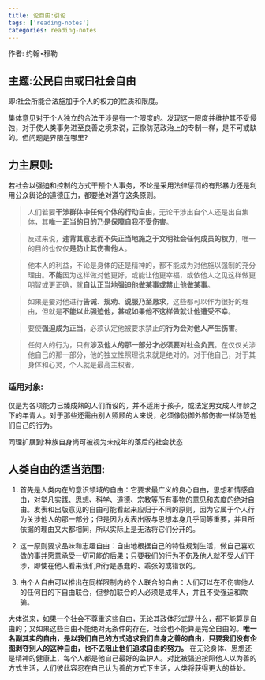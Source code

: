 ```yaml
---
title: 论自由:引论
tags: ['reading-notes']
categories: reading-notes
---
```

作者: 约翰•穆勒

## 主题:公民自由或曰社会自由

即:社会所能合法施加于个人的权力的性质和限度。

集体意见对于个人独立的合法干涉是有一个限度的。发现这一限度并维护其不受侵蚀，对于使人类事务进至良善之境来说，正像防范政治上的专制一样，是不可或缺的。但问题是界限在哪里?

## 力主原则:

若社会以强迫和控制的方式干预个人事务，不论是采用法律惩罚的有形暴力还是利用公众舆论的道德压力，都要绝对遵守这条原则。


>人们若要**干涉群体中任何个体的行动自由**，无论干涉出自个人还是出自集体，其**唯一正当的目的乃是保障自我不受伤害**。

>反过来说，**违背其意志而不失正当地施之于文明社会任何成员的权力**，唯一的目的也仅仅**是防止其伤害他人**。

>他本人的利益，不论是身体的还是精神的，都不能成为对他施以强制的充分理由。**不能**因为这样做对他更好，或能让他更幸福，或依他人之见这样做更明智或更正确，就**自认正当地强迫他做某事或禁止他做某事**。

>如果是要对他进行**告诫**、**规劝**、**说服乃至恳求**，这些都可以作为很好的理由，但就是**不能以此强迫他，甚或如果他不这样做就让他遭受不幸**。

>要使**强迫成为正当**，必须认定他被要求禁止的**行为会对他人产生伤害**。

>任何人的行为，只有**涉及他人的那一部分才必须要对社会负责**。在仅仅关涉他自己的那一部分，他的独立性照理说来就是绝对的。对于他自己，对于其身体和心灵，个人就是最高主权者。


### 适用对象:

仅是为各项能力已臻成熟的人们而设的，并不适用于孩子，或法定男女成人年龄之下的年青人。对于那些还需由别人照顾的人来说，必须像防御外部伤害一样防范他们自己的行为。

同理扩展到:种族自身尚可被视为未成年的落后的社会状态


## 人类自由的适当范围:


1. 首先是人类内在的意识领域的自由：它要求最广义的良心自由，思想和情感自由，对举凡实践、思想、科学、道德、宗教等所有事物的意见和态度的绝对自由。发表和出版意见的自由可能看起来应归于不同的原则，因为它属于个人行为关涉他人的那一部分；但是因为发表出版与思想本身几乎同等重要，并且所依据的理由又大都相同，所以实际上是无法将它们分开的。

2. 这一原则要求品味和志趣自由：自由地根据自己的特性规划生活，做自己喜欢做的事并愿意承受一切可能的后果；只要我们的行为不伤及他人就不受人们干涉，即使在他人看来我们所行是愚蠢的、乖张的或错误的。

3. 由个人自由可以推出在同样限制内的个人联合的自由：人们可以在不伤害他人的任何目的下自由联合，但参加联合的人必须是成年人，并且不受强迫和欺骗。 


大体说来，如果一个社会不尊重这些自由，无论其政体形式是什么，都不能算是自由的；又如果这些自由不能绝对无条件的存在，社会也不能算是完全自由的。**唯一名副其实的自由，是以我们自己的方式追求我们自身之善的自由，只要我们没有企图剥夺别人的这种自由，也不去阻止他们追求自由的努力。** 在无论身体、思想还是精神的健康上，每个人都是他自己最好的监护人。对比被强迫按照他人以为善的方式生活，人们彼此容忍在自己认为善的方式下生活，人类将获得更大的益处。



















